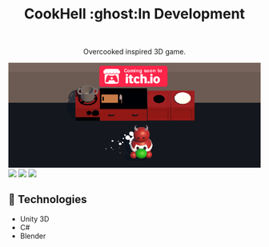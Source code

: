 <h1 align="center"> CookHell :ghost:In Development</h1>
<a href=""><img src="./Assets/img/game-img.png" alt="" /></a>
<p align="center"> Overcooked inspired 3D game.</p>

<img src="./Assets/img/CookHell.png">
<img src="./Assets/Gifs/StoveCookhell.gif">
<img src="./Assets/Gifs/StoveCookhell2.gif">
<img src="./Assets/Gifs/StoveCookhell3.gif">

<h2>🚀 Technologies</h2>
<ul>
<li>
Unity 3D
</li>	
<li>
C#
</li>	
<li>
Blender
</li>	
<u>
